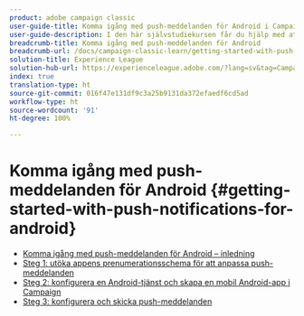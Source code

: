 ```yaml
---
product: adobe campaign classic
user-guide-title: Komma igång med push-meddelanden för Android i Campaign Classic
user-guide-description: I den här självstudiekursen får du hjälp med att skicka push-meddelanden från Adobe Campaign till en Android-app.
breadcrumb-title: Komma igång med push-meddelanden för Android
breadcrumb-url: /docs/campaign-classic-learn/getting-started-with-push-notifications-for-android/introduction.html
solution-title: Experience League
solution-hub-url: https://experienceleague.adobe.com/?lang=sv&tag=Campaign+Classic#recommended/solutions/campaign
index: true
translation-type: ht
source-git-commit: 016f47e131df9c3a25b9131da372efaedf6cd5ad
workflow-type: ht
source-wordcount: '91'
ht-degree: 100%

---
```



# Komma igång med push-meddelanden för Android {#getting-started-with-push-notifications-for-android}

+ [Komma igång med push-meddelanden för Android – inledning](/help/tutorial-getting-started-with-push-notifications-for-android/introduction.md)
+ [Steg 1: utöka appens prenumerationsschema för att anpassa push-meddelanden](/help/tutorial-getting-started-with-push-notifications-for-android/extending-the-app-subscription-schema.md)
+ [Steg 2: konfigurera en Android-tjänst och skapa en mobil Android-app i Campaign](/help/tutorial-getting-started-with-push-notifications-for-android/configuring-an-android-service-in-campaign.md)
+ [Steg 3: konfigurera och skicka push-meddelanden](/help/tutorial-getting-started-with-push-notifications-for-android/configuring-and-sending-push-notifications.md)
